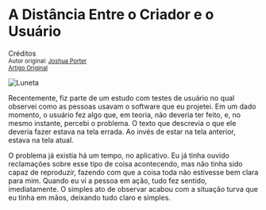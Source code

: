 A Distância Entre o Criador e o Usuário
=======================================
Créditos<br/>
<small>Autor original: [Joshua Porter](http://52weeksofux.com/)<br/>[Artigo Original](http://52weeksofux.com/post/800723783/the-distance-between-maker-and-user)</small>

![Luneta](http://media.tumblr.com/tumblr_l5f8k3YSU41qz8ohs.png "Luneta")

Recentemente, fiz parte de um estudo com testes de usuário no qual observei como as pessoas usavam o software que eu projetei. Em um dado momento, o usuário fez algo que, em teoria, não deveria ter feito, e, no mesmo instante, percebi o problema. O texto que descrevia o que ele deveria fazer estava na tela errada. Ao invés de estar na tela anterior, estava na tela atual.

O problema já existia há um tempo, no aplicativo. Eu já tinha ouvido reclamações sobre esse tipo de coisa acontecendo, mas não tinha sido capaz de reproduzir, fazendo com que a coisa toda não estivesse bem clara para mim. Quando eu vi a pessoa em ação, tudo fez sentido, imediatamente. O simples ato de observar acabou com a situação turva que eu tinha em mãos, deixando tudo claro e simples.